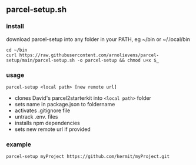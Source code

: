 ## parcel-setup.sh

### install

download parcel-setup into any folder in your PATH, eg ~/bin or ~/.local/bin
```
cd ~/bin
curl https://raw.githubusercontent.com/arnolievens/parcel-setup/main/parcel-setup.sh -o parcel-setup && chmod u+x $_
```

### usage

`parcel-setup <local path> [new remote url]`

+ clones David's parcel2starterkit into `<local path>` folder
+ sets name in package.json to foldername
+ activates .gitignore file
+ untrack .env. files
+ installs npm dependencies
+ sets new remote url if provided

### example
`parcel-setup myProject https://github.com/kermit/myProject.git`

